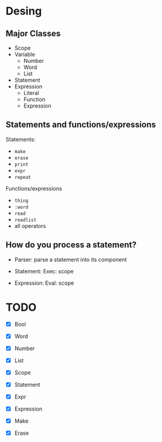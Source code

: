 # Desing

## Major Classes

* Scope
* Variable
    * Number
    * Word
    * List
* Statement
* Expression
    * Literal
    * Function
    * Expression
    
## Statements and functions/expressions

Statements:

* `make`
* `erase`
* `print`
* `expr`
* `repeat`

Functions/expressions

* `thing`
* `:word`
* `read`
* `readlist`
* all operators

## How do you process a statement?

* Parser: parse a statement into its component


* Statement: Exec: scope
* Expression: Eval: scope

# TODO

- [x] Bool
- [x] Word
- [x] Number
- [x] List
- [x] Scope
- [x] Statement
- [x] Expr
- [x] Expression
- [x] Make
- [x] Erase

   
